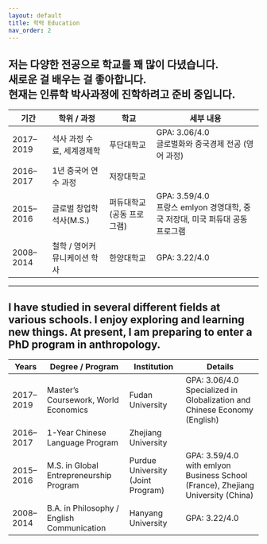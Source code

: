 ```yaml
---
layout: default
title: 학력 Education
nav_order: 2
---
```

저는 다양한 전공으로 학교를 꽤 많이 다녔습니다.  
새로운 걸 배우는 걸 좋아합니다.  
현재는 인류학 박사과정에 진학하려고 준비 중입니다.  
---
| 기간        | 학위 / 과정                                | 학교                         | 세부 내용 |
|-------------|-------------------------------------------|------------------------------|-----------|
| 2017–2019   | 석사 과정 수료, 세계경제학                 | 푸단대학교                   | GPA: 3.06/4.0<br>글로벌화와 중국경제 전공 (영어 과정) |
| 2016–2017   | 1년 중국어 연수 과정                       | 저장대학교                   |           |
| 2015–2016   | 글로벌 창업학 석사(M.S.)                   | 퍼듀대학교 (공동 프로그램)    | GPA: 3.59/4.0<br>프랑스 emlyon 경영대학, 중국 저장대, 미국 퍼듀대 공동 프로그램 |
| 2008–2014   | 철학 / 영어커뮤니케이션 학사               | 한양대학교                   | GPA: 3.22/4.0 |

---

I have studied in several different fields at various schools.
I enjoy exploring and learning new things.
At present, I am preparing to enter a PhD program in anthropology.
---
| Years       | Degree / Program                          | Institution                        | Details                                  |
|-------------|-------------------------------------------|------------------------------------|------------------------------------------|
| 2017–2019   | Master’s Coursework, World Economics      | Fudan University                   | GPA: 3.06/4.0<br>Specialized in Globalization and Chinese Economy (English) |
| 2016–2017   | 1-Year Chinese Language Program           | Zhejiang University                |                                          |
| 2015–2016   | M.S. in Global Entrepreneurship Program   | Purdue University (Joint Program)  | GPA: 3.59/4.0<br>with emlyon Business School (France), Zhejiang University (China) |
| 2008–2014   | B.A. in Philosophy / English Communication | Hanyang University                 | GPA: 3.22/4.0 |
